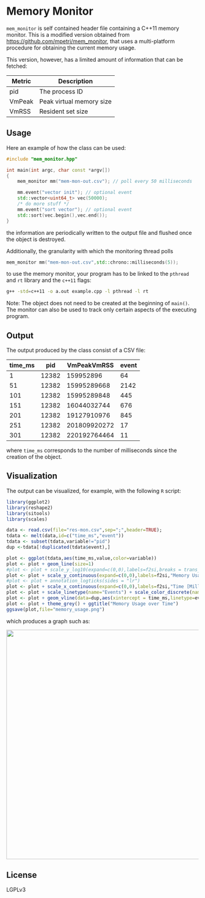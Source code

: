 Memory Monitor
================

`mem_monitor` is self contained header file containing a C++11 memory monitor. This is a modified version obtained from 
https://github.com/mpetri/mem_monitor, that uses a multi-platform procedure for obtaining the current memory usage.

This version, however, has a limited amount of information that can be fetched:

   Metric |Description
----------------------|----------------------------
         pid | The process ID
         VmPeak | Peak virtual memory size
         VmRSS | Resident set size

## Usage

Here an example of how the class can be used:

```c++
#include "mem_monitor.hpp"

int main(int argc, char const *argv[])
{
	mem_monitor mm("mem-mon-out.csv"); // poll every 50 milliseconds

	mm.event("vector init"); // optional event
	std::vector<uint64_t> vec(50000);
	/* do more stuff */
	mm.event("sort vector"); // optional event
	std::sort(vec.begin(),vec.end());
}
```

the information are periodically written to the output file and flushed once
the object is destroyed.

Additionally, the granularity with which the monitoring thread polls

```C++
mem_monitor mm("mem-mon-out.csv",std::chrono::milliseconds(5));
```

to use the memory monitor, your program has to be linked to the `pthread`
and `rt` library and the `c++11` flags:

```bash
g++ -std=c++11 -o a.out example.cpp -l pthread -l rt
```
Note: The object does not need to be created at the beginning of `main()`. The
monitor can also be used to track only certain aspects of the executing program.

## Output

The output produced by the class consist of a CSV file:

time_ms|pid|VmPeakVmRSS|event
-------|---|-----------|-----
1|12382|159952896|64|116"vector init"
51|12382|15995289668|2142|"vector init"
101|12382|15995289848|445|"vector init"
151|12382|16044032744|676|"sort vector"
201|12382|19127910976|845|"sort vector"
251|12382|201809920272|17|"sort vector"
301|12382|220192764464|11|"sort vector"

where `time_ms` corresponds to the number of milliseconds since the creation of
the object.


## Visualization

The output can be visualized, for example, with the following `R` script:

```R
library(ggplot2)
library(reshape2)
library(sitools)
library(scales)

data <- read.csv(file="res-mon.csv",sep=";",header=TRUE);
tdata <- melt(data,id=c("time_ms","event"))
tdata <- subset(tdata,variable!="pid")
dup <-tdata[!duplicated(tdata$event),]

plot <- ggplot(tdata,aes(time_ms,value,color=variable))
plot <- plot + geom_line(size=1)
#plot <- plot + scale_y_log10(expand=c(0,0),labels=f2si,breaks = trans_breaks("log10", function(x) 10^x),"Memory Usage [Byte]")
plot <- plot + scale_y_continuous(expand=c(0,0),labels=f2si,"Memory Usage [Byte]")
#plot <- plot + annotation_logticks(sides = "lr")
plot <- plot + scale_x_continuous(expand=c(0,0),labels=f2si,"Time [Millseconds]")
plot <- plot + scale_linetype(name="Events") + scale_color_discrete(name="Metric")
plot <- plot + geom_vline(data=dup,aes(xintercept = time_ms,linetype=event),show_guide=TRUE)
plot <- plot + theme_grey() + ggtitle("Memory Usage over Time")
ggsave(plot,file="memory_usage.png")
```

which produces a graph such as:

<img width="600" src="memory_usage.png?raw=true" />

## License

LGPLv3
